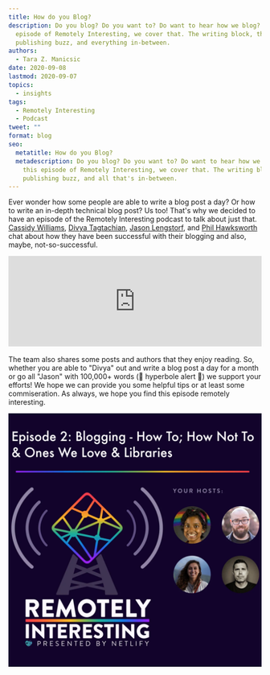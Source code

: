 ```yaml
---
title: How do you Blog?
description: Do you blog? Do you want to? Do want to hear how we blog? In this
  episode of Remotely Interesting, we cover that. The writing block, the
  publishing buzz, and everything in-between.
authors:
  - Tara Z. Manicsic
date: 2020-09-08
lastmod: 2020-09-07
topics:
  - insights
tags:
  - Remotely Interesting
  - Podcast
tweet: ""
format: blog
seo:
  metatitle: How do you Blog?
  metadescription: Do you blog? Do you want to? Do want to hear how we blog? In
    this episode of Remotely Interesting, we cover that. The writing block, the
    publishing buzz, and all that's in-between.
---
```

Ever wonder how some people are able to write a blog post a day? Or how to write an in-depth technical blog post? Us too! That's why we decided to have an episode of the Remotely Interesting podcast to talk about just that. [Cassidy Williams](https://twitter.com/cassidoo), [Divya Tagtachian](https://twitter.com/shortdiv), [Jason Lengstorf](https://twitter.com/jlengstorf), and [Phil Hawksworth](https://twitter.com/philhawksworth) chat about how they have been successful with their blogging and also, maybe, not-so-successful.

<iframe src='https://share.transistor.fm/e/3af17308/dark' width='100%' height='180' frameborder='0' scrolling='no' seamless='true' style='width:100%; height:180px;'></iframe>

The team also shares some posts and authors that they enjoy reading. So, whether you are able to "Divya" out and write a blog post a day for a month or go all "Jason" with 100,000+ words (🚨 hyperbole alert 🚨) we support your efforts! We hope we can provide you some helpful tips or at least some commiseration. As always, we hope you find this episode remotely interesting.

![](/v3/img/blog/ep-2.png)

